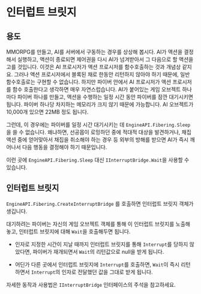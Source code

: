 # 인터럽트 브릿지

## 용도
MMORPG를 만들고, AI를 서버에서 구동하는 경우를 상상해 봅시다.
AI가 액션을 결정해서 실행하고, 액션이 종료되면 제어권을 다시 AI가 넘겨받아서 그 다음으로 할 액션을 고를 것입니다.
이것은 AI 프로시저가 액션 프로시저를 함수호출하는 것과 개념상 같지요.
그러나 액션 프로시저에서 블록된 채로 한동안 리턴하지 않아야 하기 때문에, 일반 함수호출로는 구현할 수 없습니다.
하지만 파이버 안에서 AI 프로시저가 액션 프로시저를 함수 호출한다고 생각하면 매우 자연스럽습니다.
AI가 붙어있는 게임 오브젝트 하나마다 파이버 하나를 만들고, 액션을 수행하는 일정 시간 동안 파이버를 잠깐 대기시키면 됩니다.
파이버 하나당 차지하는 메모리가 크지 않기 때문에 가능합니다. AI 오브젝트가 10,000개 있으면 22MB 정도 됩니다.

그런데, 이 경우에는 파이버를 일정 시간 대기시키는 데 `EngineAPI.Fibering.Sleep` 을 쓸 수 없습니다.
왜냐하면, 선공몹이 로밍하던 중에 적대적 대상을 발견하거나, 채집 액션 중에 얻어맞아서 채집을 취소해야 하는 경우 등
외부의 방해를 받으면 AI가 즉시 깨어나서 다음 행동을 결정해야 하기 때문입니다.

이런 곳에 `EngineAPI.Fibering.Sleep` 대신 `IInterruptBridge.Wait`을 사용할 수 있습니다.

## 인터럽트 브릿지
`EngineAPI.Fibering.CreateInterruptBridge` 를 호출하면 인터럽트 브릿지 객체가 생깁니다.

대기하려는 파이버는 자신의 게임 오브젝트 객체를 통해 이 인터럽트 브릿지를 노출해 놓고,
인터럽트 브릿지에 대해 `Wait`을 호출해두면 됩니다.

- 인자로 지정한 시간이 지날 때까지 인터럽트 브릿지를 통해 `Interrupt`를 당하지 않았다면,
  파이버가 재개되면서 `Wait`의 리턴값으로 null을 받게 됩니다.

- 어딘가 다른 곳에서 인터럽트 브릿지에 `Interrupt`를 호출하면,
  `Wait`이 즉시 리턴하면서 `Interrupt`의 인자로 전달했던 값을 그대로 받게 됩니다.

자세한 동작과 사용법은 `IInterruptBridge` 인터페이스의 주석을 참고하세요.

